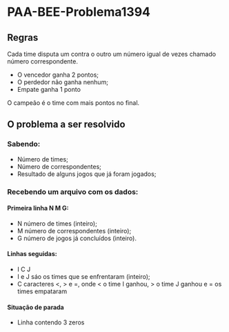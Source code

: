 # PAA-BEE-Problema1394

## Regras

Cada time disputa um contra o outro um número igual de vezes chamado número correspondente.

- O vencedor ganha 2 pontos;
- O perdedor não ganha nenhum;
- Empate ganha 1 ponto

O campeão é o time com mais pontos no final.

## O problema a ser resolvido
### Sabendo:
- Número de times;
- Número de correspondentes;
- Resultado de alguns jogos que já foram jogados;

### Recebendo um arquivo com os dados:
#### Primeira linha N M G:
- N número de times (inteiro);
- M número de correspondentes (inteiro);
- G número de jogos já concluídos (inteiro).

#### Linhas seguidas:
-  I C J
-  I e J sáo os times que se enfrentaram (inteiro);
-  C caracteres <, > e =, onde < o time I ganhou, > o time J ganhou e = os times empataram

#### Situação de parada
- Linha contendo 3 zeros